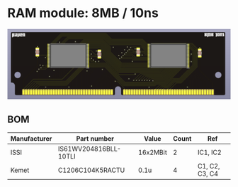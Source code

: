 
# RAM module: 8MB / 10ns

![Alt text](images/render.png?raw=true "")


## BOM

| Manufacturer          | Part number                 | Value       | Count | Ref                                   |
|-----------------------|-----------------------------|-------------|-------|---------------------------------------|
| ISSI                  | IS61WV204816BLL-10TLI       | 16x2MBit    | 2     | IC1, IC2                              |
| Kemet                 | C1206C104K5RACTU            | 0.1u        | 4     | C1, C2, C3, C4                        |



